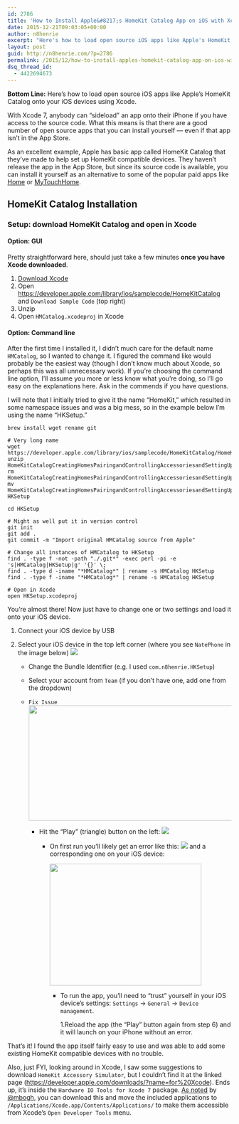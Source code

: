 ```yaml
---
id: 2786
title: 'How to Install Apple&#8217;s HomeKit Catalog App on iOS with Xcode'
date: 2015-12-21T09:03:05+00:00
author: n8henrie
excerpt: "Here's how to load open source iOS apps like Apple's HomeKit Catalog onto your iOS devices using Xcode."
layout: post
guid: http://n8henrie.com/?p=2786
permalink: /2015/12/how-to-install-apples-homekit-catalog-app-on-ios-with-xcode/
dsq_thread_id:
  - 4422694673
---
```

**Bottom Line:** Here&#8217;s how to load open source iOS apps like Apple&#8217;s HomeKit Catalog onto your iOS devices using Xcode.<!--more-->

With Xcode 7, anybody can &#8220;sideload&#8221; an app onto their iPhone if you have access to the source code. What this means is that there are a good number of open source apps that you can install yourself &#8212; even if that app isn&#8217;t in the App Store.

As an excellent example, Apple has basic app called HomeKit Catalog that they&#8217;ve made to help set up HomeKit compatible devices. They haven&#8217;t release the app in the App Store, but since its source code is available, you can install it yourself as an alternative to some of the popular paid apps like <a title="Home - Smart Home Automation" href="https://itunes.apple.com/us/app/home-smart-home-automation/id995994352?mt=8&uo=4&at=10l5H6" target="_blank">Home</a> or <a title="MyTouchHome" href="http://mytouchhome.webs.com/" target="_blank">MyTouchHome</a>.

## HomeKit Catalog Installation

### Setup: download HomeKit Catalog and open in Xcode

#### Option: GUI

Pretty straightforward here, should just take a few minutes **once you have Xcode downloaded**.

  1. <a title="Xcode" href="https://itunes.apple.com/us/app/xcode/id497799835?mt=12&uo=4&at=10l5H6" target="_blank">Download Xcode</a>
  2. Open <a href="https://developer.apple.com/library/ios/samplecode/HomeKitCatalog" target="_blank">https://developer.apple.com/library/ios/samplecode/HomeKitCatalog</a> and `Download Sample Code` (top right)
  3. Unzip
  4. Open `HMCatalog.xcodeproj` in Xcode

#### Option: Command line

After the first time I installed it, I didn&#8217;t much care for the default name `HMCatalog`, so I wanted to change it. I figured the command like would probably be the easiest way (though I don&#8217;t know much about Xcode, so perhaps this was all unnecessary work). If you&#8217;re choosing the command line option, I&#8217;ll assume you more or less know what you&#8217;re doing, so I&#8217;ll go easy on the explanations here. Ask in the commends if you have questions.

I will note that I initially tried to give it the name &#8220;HomeKit,&#8221; which resulted in some namespace issues and was a big mess, so in the example below I&#8217;m using the name &#8220;HKSetup.&#8221;

`brew install wget rename git`

<pre><code class="bash"># Very long name
wget https://developer.apple.com/library/ios/samplecode/HomeKitCatalog/HomeKitCatalogCreatingHomesPairingandControllingAccessoriesandSettingUpTriggers.zip
unzip HomeKitCatalogCreatingHomesPairingandControllingAccessoriesandSettingUpTriggers.zip
rm HomeKitCatalogCreatingHomesPairingandControllingAccessoriesandSettingUpTriggers.zip
mv HomeKitCatalogCreatingHomesPairingandControllingAccessoriesandSettingUpTriggers HKSetup

cd HKSetup

# Might as well put it in version control
git init
git add .
git commit -m "Import original HMCatalog source from Apple"

# Change all instances of HMCatalog to HKSetup
find . -type f -not -path "./.git*" -exec perl -pi -e 's|HMCatalog|HKSetup|g' '{}' \;
find . -type d -iname "*HMCatalog*" | rename -s HMCatalog HKSetup
find . -type f -iname "*HMCatalog*" | rename -s HMCatalog HKSetup

# Open in Xcode
open HKSetup.xcodeproj</code></pre>

You&#8217;re almost there! Now just have to change one or two settings and load it onto your iOS device.

  1. Connect your iOS device by USB
  2. Select your iOS device in the top left corner (where you see `NatePhone` in the image below) 
    ![](http://n8henrie.com/wp-content/uploads/2015/12/20151210_ScreenShot2015-12-10at2.08.32PM.jpg)</li> 
    
      * Change the Bundle Identifier (e.g. I used `com.n8henrie.HKSetup`)
      * Select your account from `Team` (if you don&#8217;t have one, add one from the dropdown)
      * `Fix Issue` 
        <img class="" src="http://n8henrie.com/wp-content/uploads/2015/12/20151210_ScreenShot2015-12-10at2.26.42PM.jpg" alt="" width="699" height="259" /></li> 
        
          * Hit the &#8220;Play&#8221; (triangle) button on the left: 
            ![](http://n8henrie.com/wp-content/uploads/2015/12/20151210_ScreenShot2015-12-10at2.08.32PM.jpg)</li> 
            
              * On first run you&#8217;ll likely get an error like this: 
![](http://n8henrie.com/wp-content/uploads/2015/12/20151211_ScreenShot2015-12-11at5.26.47PM.jpg) 
                and a corresponding one on your iOS device:
                
                <img class="" src="http://n8henrie.com/wp-content/uploads/2015/12/20151217_File_Dec_13__7_24_06_PM.jpg" alt="" width="341" height="274" /></li> 
                
                  * To run the app, you&#8217;ll need to &#8220;trust&#8221; yourself in your iOS device&#8217;s settings: `Settings` -> `General` -> `Device management`.
  
                    1.Reload the app (the &#8220;Play&#8221; button again from step 6) and it will launch on your iPhone without an error.</ol> 
                
                That&#8217;s it! I found the app itself fairly easy to use and was able to add some existing HomeKit compatible devices with no trouble.
                
                Also, just FYI, looking around in Xcode, I saw some suggestions to download `HomeKit Accessory Simulator`, but I couldn&#8217;t find it at the linked page (<a href="https://developer.apple.com/downloads/?name=for%20Xcode" target="_blank">https://developer.apple.com/downloads/?name=for%20Xcode</a>). Ends up, it&#8217;s inside the `Hardware IO Tools for Xcode 7` package. <a href="http://justabeech.com/2015/01/12/hardware-io-tools-for-xcode/" target="_blank">As noted</a> by <a href="https://twitter.com/mbogh" target="_blank">@mbogh</a>, you can download this and move the included applications to `/Applications/Xcode.app/Contents/Applications/` to make them accessible from Xcode&#8217;s `Open Developer Tools` menu.